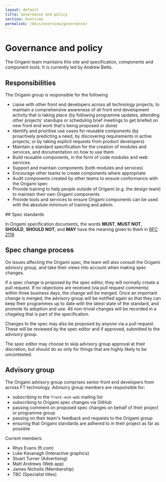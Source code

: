 ```yaml
---
layout: default
title: Governance and policy
section: Overview
permalink: /docs/overview/governance/
---
```


# Governance and policy

The Origami team maintains this site and specification, components and component tools.  It is currently led by Andrew Betts.

## Responsibilities

The Origami group is responsible for the following

* Liaise with other front end developers across all technology projects, to maintain a comprehensive awareness of all front end development activity that is taking place (by following programme updates, attending other projects' standups or scheduling brief meetings to get briefed on new front end work that's being proposed or done)
* Identify and prioritise use cases for reusable components (by proactively predicting a need, by discovering requirements in active projects, or by taking explicit requests from product developers)
* Maintain a standard specification for the creation of modules and services, and documentation on how to use them
* Build reusable components, in the form of code modules and web services
* Support and maintain components (both modules and services)
* Encourage other teams to create components where appropriate
* Audit components created by other teams to ensure conformance with the Origami spec
* Provide training to help people outside of Origami (e.g. the design team) to maintain their own Origami components
* Provide tools and services to ensure Origami components can be used with the absolute minimum of training and admin.

## Spec standards

In Origami specification documents, the words **MUST**, **MUST NOT**, **SHOULD**, **SHOULD NOT**, and **MAY** have the meaning given to them in [RFC 2119](http://www.ietf.org/rfc/rfc2119.txt).

## Spec change process

On issues affecting the Origami spec, the team will also consult the Origami advisory group, and take their views into account when making spec changes.

If a spec change is proposed by the spec editor, they will normally create a pull request.  If no objections are received (via pull request comments) within three business days, the change will be merged.  Once an important change is merged, the advisory group will be notified again so that they can keep their programmes up to date with the latest state of the standard, and promote its adoption and use.  All non-trivial changes will be recorded in a chagelog that is part of the specification.

Changes to the spec may also be proposed by anyone via a pull request.  These will be reviewed by the spec editor and if approved, submitted to the advisory group.

The spec editor may choose to skip advisory group approval at their discretion, but should do so only for things that are highly likely to be uncontested.

## Advisory group

The Origami advisory group comprises senior front end developers from across FT technology.  Advisory group members are responsible for:

* subscribing to the `front-end-web` mailing list
* subscribing to Origami spec changes via GitHub
* passing comment on proposed spec changes on behalf of their project or programme group
* passing on their team's feedback and requests to the Origami group
* ensuring that Origami standards are adhered to in their project as far as possible

Current members:

* Rhys Evans (ft.com)
* Luke Kavanagh (Interactive graphics)
* Stuart Turner (Advertising)
* Matt Andrews (Web app)
* James Nicholls (Membership)
* TBC (Specialist titles)

